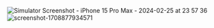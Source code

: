 ![Simulator Screenshot - iPhone 15 Pro Max - 2024-02-25 at 23 57 36](https://github.com/manaslootbuyer/WeatherApp/assets/5163408/523d5038-3db7-4069-b373-49641e736d7b)
![screenshot-1708877934571](https://github.com/manaslootbuyer/WeatherApp/assets/5163408/8d0b524b-eee3-4313-92c4-a7a69670c118)
